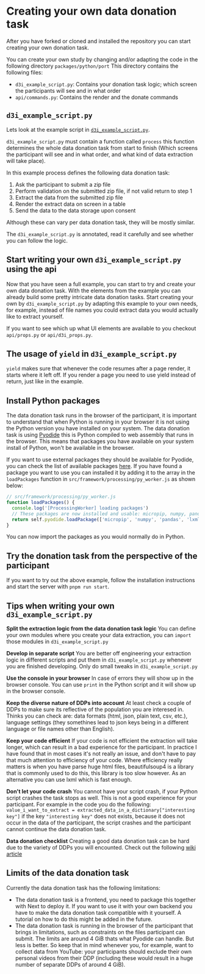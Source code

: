 # Creating your own data donation task


After you have forked or cloned and installed the repository you can start creating your own donation task. 

You can create your own study by changing and/or adapting the code in the following directory `packages/python/port`
This directory contains the following files:

* `d3i_example_script.py`: Contains your donation task logic; which screen the participants will see and in what order
* `api/commands.py`: Contains the render and the donate commands

## `d3i_example_script.py`

Lets look at the example script in [`d3i_example_script.py`](https://github.com/d3i-infra/data-donation-task/blob/master/packages/python/port/d3i_example_script.py). 

`d3i_example_script.py` must contain a function called `process` this function determines the whole data donation task from start to finish (Which screens the participant will see and in what order, and what kind of data extraction will take place). 

In this example process defines the following data donation task:

1. Ask the participant to submit a zip file
2. Perform validation on the submitted zip file, if not valid return to step 1
3. Extract the data from the submitted zip file
4. Render the extract data on screen in a table
5. Send the data to the data storage upon consent

Although these can vary per data donation task, they will be mostly similar.

The `d3i_example_script.py` is annotated, read it carefully and see whether you can follow the logic.


## Start writing your own `d3i_example_script.py` using the api

Now that you have seen a full example, you can start to try and create your own data donation task. With the elements from the example you can already build some pretty intricate data donation tasks.
Start creating your own by `d3i_example_script.py` by adapting this example to your own needs, for example, instead of file names you could extract data you would actually like to extract yourself.

If you want to see which up what UI elements are available to you checkout `api/props.py` or `api/d3i_props.py`.

## The usage of `yield` in `d3i_example_script.py`

`yield` makes sure that whenever the code resumes after a page render, it starts where it left off.
If you render a page you need to use yield instead of return, just like in the example.

## Install Python packages

The data donation task runs in the browser of the participant, it is important to understand that when Python is running in your browser it is not using the Python version you have installed on your system.
The data donation task is using [Pyodide](https://pyodide.org/en/stable/) this is Python compiled to web assembly that runs in the browser. 
This means that packages you have available on your system install of Python, won't be available in the browser.

If you want to use external packages they should be available for Pyodide, you can check the list of available packages [here](https://pyodide.org/en/stable/usage/packages-in-pyodide.html).
If you have found a package you want to use you can installed it by adding it to the array in the `loadPackages` function in `src/framework/processing/py_worker.js` as shown below:

```javascript
// src/framework/processing/py_worker.js
function loadPackages() {
  console.log('[ProcessingWorker] loading packages')
  // These packages are now installed and usable: micropip, numpy, pandas, and lxml
  return self.pyodide.loadPackage(['micropip', 'numpy', 'pandas', 'lxml'])
}
```

You can now import the packages as you would normally do in Python.

## Try the donation task from the perspective of the participant

If you want to try out the above example, follow the installation instructions and start the server with `pnpm run start`.

## Tips when writing your own `d3i_example_script.py`

**Split the extraction logic from the data donation task logic**
You can define your own modules where you create your data extraction, you can `import` those modules in `d3i_example_script.py`

**Develop in separate script**
You are better off engineering your extraction logic in different scripts and put them in `d3i_example_script.py` whenever you are finished developing. Only do small tweaks in `d3i_example_script.py`

**Use the console in your browser**
In case of errors they will show up in the browser console. You can use `print` in the Python script and it will show up in the browser console.

**Keep the diverse nature of DDPs into account**
At least check a couple of DDPs to make sure its reflective of the population you are interesed in. Thinks you can check are: data formats (html, json, plain text, csv, etc.), language settings (they somethines lead to json keys being in a different language or file names other than English).

**Keep your code efficient**
If your code is not efficient the extraction will take longer, which can result in a bad experience for the participant. In practice I have found that in most cases it's not really an issue, and don't have to pay that much attention to efficiency of your code.
Where efficiency really matters is when you have parse huge html files, beautifulsoup4 is a library that is commonly used to do this, this library is too slow however. As an alternative you can use lxml which is fast enough.

**Don't let your code crash**
You cannot have your script crash, if your Python script crashes the task stops as well. This is not a good experience for your participant.
For example in the code you do the following: `value_i_want_to_extract = extracted_data_in_a_dictionary["interesting key"]` if the key `"interesting key"` does not exists, because it does not occur in the data of the participant, the script crashes and the participant cannot continue the data donation task.

**Data donation checklist**
Creating a good data donation task can be hard due to the variety of DDPs you will encounted. 
Check out the following [wiki article](https://github.com/d3i-infra/data-donation-task/wiki/Data-donation-checklist)

## Limits of the data donation task

Currently the data donation task has the following limitations:

* The data donation task is a frontend, you need to package this together with Next to deploy it. If you want to use it with your own backend you have to make the data donation task compatible with it yourself. A tutorial on how to do this might be added in the future.
* The data donation task is running in the browser of the participant that brings in limitations, such as constraints on the files participant can submit. The limits are around 4 GiB thats what Pyodide can handle. But less is better. So keep that in mind whenever you, for example, want to collect data from YouTube: your participants should exclude their own personal videos from their DDP (including these would result in a huge number of separate DDPs of around 4 GiB).
